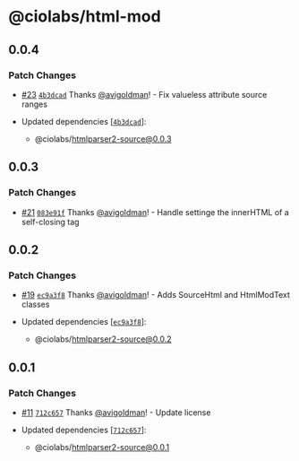 # @ciolabs/html-mod

## 0.0.4

### Patch Changes

- [#23](https://github.com/customerio/ciolabs/pull/23) [`4b3dcad`](https://github.com/customerio/ciolabs/commit/4b3dcad877bb2cf95b87c0bd531ff3ee811af483) Thanks [@avigoldman](https://github.com/avigoldman)! - Fix valueless attribute source ranges

- Updated dependencies [[`4b3dcad`](https://github.com/customerio/ciolabs/commit/4b3dcad877bb2cf95b87c0bd531ff3ee811af483)]:
  - @ciolabs/htmlparser2-source@0.0.3

## 0.0.3

### Patch Changes

- [#21](https://github.com/customerio/ciolabs/pull/21) [`083e91f`](https://github.com/customerio/ciolabs/commit/083e91f429b22875da93997a41838fb5b8c02bab) Thanks [@avigoldman](https://github.com/avigoldman)! - Handle settinge the innerHTML of a self-closing tag

## 0.0.2

### Patch Changes

- [#19](https://github.com/customerio/ciolabs/pull/19) [`ec9a3f8`](https://github.com/customerio/ciolabs/commit/ec9a3f8541b57bec6f7e9ec08009becbb548444b) Thanks [@avigoldman](https://github.com/avigoldman)! - Adds SourceHtml and HtmlModText classes

- Updated dependencies [[`ec9a3f8`](https://github.com/customerio/ciolabs/commit/ec9a3f8541b57bec6f7e9ec08009becbb548444b)]:
  - @ciolabs/htmlparser2-source@0.0.2

## 0.0.1

### Patch Changes

- [#11](https://github.com/customerio/ciolabs/pull/11) [`712c657`](https://github.com/customerio/ciolabs/commit/712c657909b6f9dddf6e79cc0bd2d6c1978cb110) Thanks [@avigoldman](https://github.com/avigoldman)! - Update license

- Updated dependencies [[`712c657`](https://github.com/customerio/ciolabs/commit/712c657909b6f9dddf6e79cc0bd2d6c1978cb110)]:
  - @ciolabs/htmlparser2-source@0.0.1

